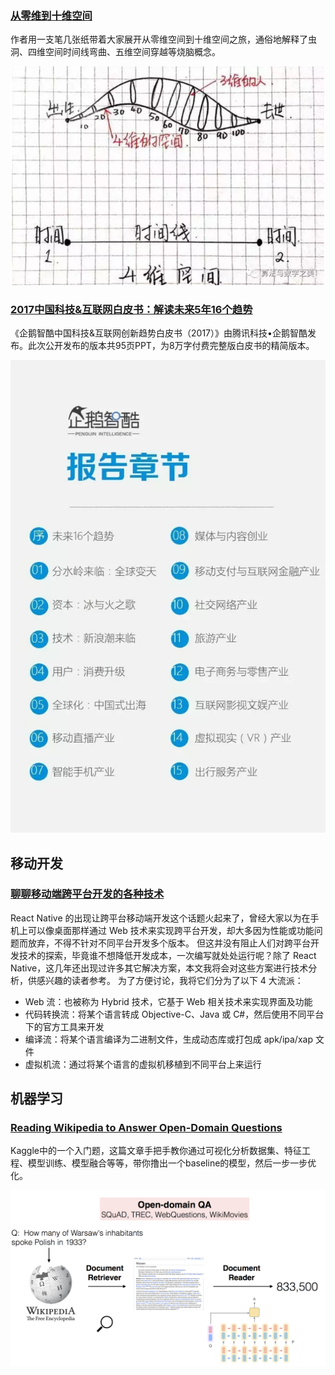 ### [从零维到十维空间](http://mp.weixin.qq.com/s/kuBE03W2XT8OQN862Prarw)

作者用一支笔几张纸带着大家展开从零维空间到十维空间之旅，通俗地解释了虫洞、四维空间时间线弯曲、五维空间穿越等烧脑概念。

![](./Images/wk9/1.png)

### [2017中国科技&互联网白皮书：解读未来5年16个趋势](https://36kr.com/p/5061678.html)

《企鹅智酷中国科技&互联网创新趋势白皮书（2017）》由腾讯科技•企鹅智酷发布。此次公开发布的版本共95页PPT，为8万字付费完整版白皮书的精简版本。

![](./Images/wk9/3.jpeg)

## 移动开发

### [聊聊移动端跨平台开发的各种技术](http://imweb.io/topic/5552c6f9cc7839da4c940459)

React Native 的出现让跨平台移动端开发这个话题火起来了，曾经大家以为在手机上可以像桌面那样通过 Web 技术来实现跨平台开发，却大多因为性能或功能问题而放弃，不得不针对不同平台开发多个版本。
但这并没有阻止人们对跨平台开发技术的探索，毕竟谁不想降低开发成本，一次编写就处处运行呢？除了 React Native，这几年还出现过许多其它解决方案，本文我将会对这些方案进行技术分析，供感兴趣的读者参考。
为了方便讨论，我将它们分为了以下 4 大流派：
- Web 流：也被称为 Hybrid 技术，它基于 Web 相关技术来实现界面及功能
- 代码转换流：将某个语言转成 Objective-C、Java 或 C#，然后使用不同平台下的官方工具来开发
- 编译流：将某个语言编译为二进制文件，生成动态库或打包成 apk/ipa/xap 文件
- 虚拟机流：通过将某个语言的虚拟机移植到不同平台上来运行

## 机器学习

### [Reading Wikipedia to Answer Open-Domain Questions](https://github.com/facebookresearch/DrQA)

Kaggle中的一个入门题，这篇文章手把手教你通过可视化分析数据集、特征工程、模型训练、模型融合等等，带你撸出一个baseline的模型，然后一步一步优化。

![](./Images/wk9/2.png)
